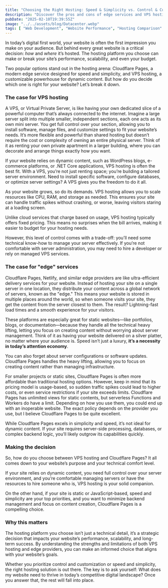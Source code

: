 ```yaml
---
title: "Choosing the Right Hosting: Speed & Simplicity vs. Control & Customization"
description: "Discover the pros and cons of edge services and VPS hosting to make the best choice for your website’s speed, scalability, and performance."
pubDate: "2025-02-10T19:39:55Z"
image: "../../assets/blog/Datacenter.webp"
tags: [ "Web Development", "Website Performance", "Hosting Comparison" ]
---
```


In today’s digital first world, your website is often the first impression you make on your audience. But behind every great website is a critical decision: _how_ and _where_ it’s hosted. The hosting platform you choose can make or break your site’s performance, scalability, and even your budget.

Two popular options stand out in the hosting arena: Cloudflare Pages, a modern edge service designed for speed and simplicity, and VPS hosting, a customizable powerhouse for dynamic content. But how do you decide which one is right for your website? Let’s break it down.

### The case for VPS hosting

A VPS, or Virtual Private Server, is like having your own dedicated slice of a powerful computer that’s always connected to the internet. Imagine a large server split into multiple smaller, independent sections, each one acts as its own mini server. You get full control over your section, allowing you to install software, manage files, and customize settings to fit your website’s needs. It’s more flexible and powerful than shared hosting but doesn’t require the cost or complexity of owning an entire physical server. Think of it as renting your own private apartment in a larger building, where you can decorate and arrange things exactly how you want.

If your website relies on dynamic content, such as WordPress blogs, e-commerce platforms, or .NET Core applications, VPS hosting is often the best fit. With a VPS, you’re not just renting space; you’re building a tailored server environment. Need to install specific software, configure databases, or optimize server settings? A VPS gives you the freedom to do it all.

As your website grows, so do its demands. VPS hosting allows you to scale resources like CPU, RAM, and storage as needed. This ensures your site can handle traffic spikes without crashing, or worse, leaving visitors staring at a loading screen.

Unlike cloud services that charge based on usage, VPS hosting typically offers fixed pricing. This means no surprises when the bill arrives, making it easier to budget for your hosting needs.

However, this level of control comes with a trade-off: you’ll need some technical know-how to manage your server effectively. If you’re not comfortable with server administration, you may need to hire a developer or rely on managed VPS services.

### The case for "edge" services

Cloudflare Pages, Netlify, and similar edge providers are like ultra-efficient delivery services for your website. Instead of hosting your site on a single server in one location, they distribute your content across a global network of servers, known as the "edge." This means your website is stored in multiple places around the world, so when someone visits your site, they get the content from the server closest to them. The result? Lightning-fast load times and a smooth experience for your visitors.

These platforms are especially great for static websites—like portfolios, blogs, or documentation—because they handle all the technical heavy lifting, letting you focus on creating content without worrying about server management. Think of it as having your website delivered on a silver platter, no matter where your audience is. Speed isn’t just a luxury, **it’s a necessity in today’s attention economy**.

You can also forget about server configurations or software updates. Cloudflare Pages handles the heavy lifting, allowing you to focus on creating content rather than managing infrastructure.

For smaller projects or static sites, Cloudflare Pages is often more affordable than traditional hosting options. However, keep in mind that its pricing model is usage-based, so sudden traffic spikes could lead to higher costs, or even service restrictions if your site exceeds limits. Cloudflare Pages has unlimited views for static contents, but serverless Functions and Workers do have a limit. Depending on how you use them, you could end up with an inoperable website. The exact policy depends on the provider you use, but I believe Cloudflare Pages to be quite excellent.

While Cloudflare Pages excels in simplicity and speed, it’s not ideal for dynamic content. If your site requires server-side processing, databases, or complex backend logic, you’ll likely outgrow its capabilities quickly.

### Making the decision

So, how do you choose between VPS hosting and Cloudflare Pages? It all comes down to your website’s purpose and your technical comfort level.

If your site relies on dynamic content, you need full control over your server environment, and you’re comfortable managing servers or have the resources to hire someone who is, VPS hosting is your solid companion.

On the other hand, if your site is static or JavaScript-based, speed and simplicity are your top priorities, and you want to minimize backend management and focus on content creation, Cloudflare Pages is a compelling choice.

### Why this matters

The hosting platform you choose isn’t just a technical detail, it’s a strategic decision that impacts your website’s performance, scalability, and long-term success. By understanding the strengths and limitations of both VPS hosting and edge providers, you can make an informed choice that aligns with your website’s goals.

Whether you prioritize control and customization or speed and simplicity, the right hosting solution is out there. The key is to ask yourself: What does my website need to thrive in today’s competitive digital landscape? Once you answer that, the rest will fall into place.